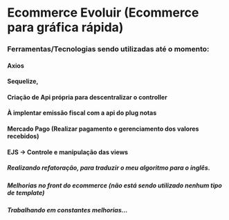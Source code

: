 # Ecommerce Evoluir (Ecommerce para gráfica rápida)
### Ferramentas/Tecnologias sendo utilizadas até o momento:
#### Axios
#### Sequelize,
#### Criação de Api própria para descentralizar o controller
#### À implentar emissão fiscal com a api do plug notas
#### Mercado Pago (Realizar pagamento e gerenciamento dos valores recebidos)
#### EJS -> Controle e manipulação das views

##### Realizando refatoração, para traduzir o meu algoritmo para o inglês.
##### Melhorias no front do ecommerce (não está sendo utilizado nenhum tipo de template)
##### Trabalhando em constantes melhorias...
